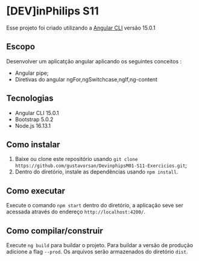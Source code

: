 # [DEV]inPhilips S11

Esse projeto foi criado utilizando a [Angular CLI](https://github.com/angular/angular-cli) versão 15.0.1

## Escopo

Desenvolver um aplicatção angular aplicando os seguintes conceitos :
  * Angular pipe;
  * Diretivas do angular ngFor,ngSwitchcase,ngIf,ng-content

## Tecnologias
  * Angular CLI 15.0.1
  * Bootstrap 5.0.2
  * Node.js 16.13.1

## Como instalar

 1. Baixe ou clone este repositório usando `git clone https://github.com/gustavorsan/DevinphipsM01-S11-Exercicios.git`; 
 2. Dentro do diretório, instale as dependências usando `npm install`.

## Como executar

Execute o comando `npm start` dentro do diretório, a aplicação seve ser acessada através do endereço `http://localhost:4200/`.

## Como compilar/construir

Execute `ng build` para buildar o projeto. Para buildar a versão de produção adicione a flag `--prod`. Os arquivos serão armazenados do diretório `dist`.